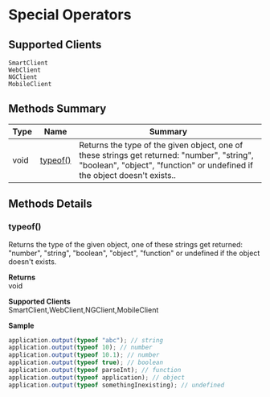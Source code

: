 #  Special Operators

## **Supported Clients**

    SmartClient
    WebClient
    NGClient
    MobileClient

## Methods Summary

| Type                                                  | Name                    | Summary                                                                                                           |
| ----------------------------------------------------- | ----------------------- | ----------------------------------------------------------------------------------------------------------------- |
|void | [typeof()](Special%20Operators.md#typeof)                   | Returns the type of the given object, one of these strings get returned: "number", "string", "boolean", "object", "function" or undefined if the object doesn't exists..                                    |

## Methods Details

### typeof()

Returns the type of the given object, one of these strings get returned: "number", "string", "boolean", "object", "function" or undefined if the object doesn't exists.


**Returns**\
void 

**Supported Clients**\
SmartClient,WebClient,NGClient,MobileClient

**Sample**

```javascript
application.output(typeof "abc"); // string
application.output(typeof 10); // number
application.output(typeof 10.1); // number
application.output(typeof true); // boolean
application.output(typeof parseInt); // function
application.output(typeof application); // object
application.output(typeof somethingInexisting); // undefined
```

